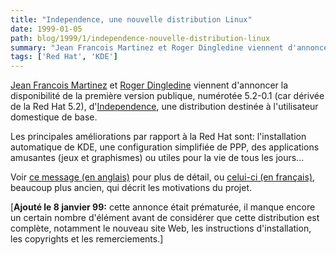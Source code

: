 ```yaml
---
title: "Independence, une nouvelle distribution Linux"
date: 1999-01-05
path: blog/1999/1/independence-nouvelle-distribution-linux
summary: "Jean Francois Martinez et Roger Dingledine viennent d'annoncer la disponibilité de la première version publique, numérotée 5.2-0.1 (car dérivée de la Red Hat 5.2), d'Independence, une distribution destinée à l'utilisateur domestique de base."
tags: ['Red Hat', 'KDE']
---
```


<P>
<A HREF="mailto:jfm2@seul.org">Jean Francois Martinez</A> et
<A HREF="mailto:arma@seul.org">Roger Dingledine</A>
viennent d'annoncer la disponibilité de la première version publique,
numérotée 5.2-0.1 (car dérivée de la Red Hat 5.2),
d'<A HREF="http://independence.seul.org/">Independence</A>,
une distribution destinée à l'utilisateur domestique de base.
</P>

<P>
Les principales améliorations par rapport à la Red Hat sont:
l'installation automatique de KDE, une configuration simplifiée de PPP,
des applications amusantes (jeux et graphismes) ou utiles pour la vie de
tous les jours...
</P>

<P>
Voir <A HREF="http://web.mit.edu/arma/Public/indy">ce
message (en anglais)</A> pour plus de détail, ou <A HREF="http://www.linux-center.org/articles/9806/independence.html">celui-ci
(en français)</A>, beaucoup plus ancien, qui décrit les motivations
du projet.
</P>

<P>
[<B>Ajouté le 8 janvier 99:</B> cette annonce était prématurée, il manque
encore un certain nombre d'élément avant de considérer que cette
distribution est complète, notamment le nouveau site Web, les
instructions d'installation, les copyrights et les remerciements.]
</P>


